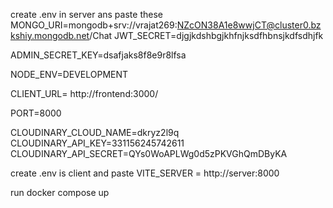 create .env in server ans paste these
MONGO_URI=mongodb+srv://vrajat269:NZcON38A1e8wwjCT@cluster0.bzkshiy.mongodb.net/Chat
JWT_SECRET=djgjkdshbgjkhfnjksdfhbnsjkdfsdhjfk

ADMIN_SECRET_KEY=dsafjaks8f8e9r8lfsa

NODE_ENV=DEVELOPMENT

CLIENT_URL= http://frontend:3000/

PORT=8000

CLOUDINARY_CLOUD_NAME=dkryz2l9q
CLOUDINARY_API_KEY=331156245742611
CLOUDINARY_API_SECRET=QYs0WoAPLWg0d5zPKVGhQmDByKA


create .env is client and paste 
VITE_SERVER = http://server:8000


run docker compose up 
